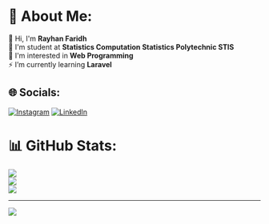 # 💫 About Me:
🤝 Hi, I'm **Rayhan Faridh**<br>💬 I'm student at **Statistics Computation Statistics Polytechnic STIS**<br>🌱 I'm interested in **Web Programming**<br>⚡ I’m currently learning **Laravel**

## 🌐 Socials:
[![Instagram](https://img.shields.io/badge/Instagram-%23E4405F.svg?logo=Instagram&logoColor=white)](https://instagram.com/rayhan.frdh) [![LinkedIn](https://img.shields.io/badge/LinkedIn-%230077B5.svg?logo=linkedin&logoColor=white)](https://linkedin.com/in/rayhanfrdh) 

# 📊 GitHub Stats:
![](https://github-readme-stats.vercel.app/api?username=Ray123fa&theme=dark&hide_border=false&include_all_commits=false&count_private=true)<br/>
![](https://github-readme-streak-stats.herokuapp.com/?user=Ray123fa&theme=dark&hide_border=false)<br/>
![](https://github-readme-stats.vercel.app/api/top-langs/?username=Ray123fa&theme=dark&hide_border=false&include_all_commits=false&count_private=true&layout=compact)

---
[![](https://visitcount.itsvg.in/api?id=Ray123fa&icon=0&color=0)](https://visitcount.itsvg.in)

<!-- Proudly created with GPRM ( https://gprm.itsvg.in ) -->
